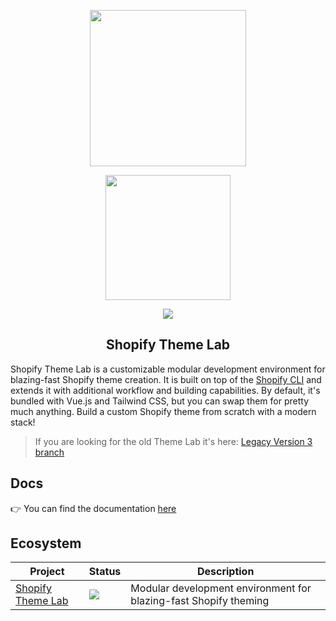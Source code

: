 <!-- logo (start) -->
<p align="center">
  <img src="https://raw.githubusercontent.com/uicrooks/shopify-theme-lab/master/.github/img/logo.svg" width="250px">
</p>

<p align="center">
  <img src="https://www.supportingindependents.shop/images/shopify_logo_darkbg.svg" width="200px">
</p>
<!-- logo (end) -->

<!-- badges (start) -->
<p align="center">
  <img src="https://img.shields.io/github/package-json/v/uicrooks/shopify-theme-lab?color=%236e78ff">
</p>
<!-- badges (end) -->

<!-- title / description (start) -->
<h2 align="center">Shopify Theme Lab</h2>

Shopify Theme Lab is a customizable modular development environment for blazing-fast Shopify theme creation. It is built on top of the [Shopify CLI](https://shopify.dev/themes/tools/cli) and extends it with additional workflow and building capabilities. By default, it's bundled with Vue.js and Tailwind CSS, but you can swap them for pretty much anything. Build a custom Shopify theme from scratch with a modern stack!

> If you are looking for the old Theme Lab it's here: [Legacy Version 3 branch](https://github.com/uicrooks/shopify-theme-lab/tree/legacy-v3)
<!-- title / description (end) -->

<!-- docs (start) -->
## Docs

👉 You can find the documentation [here](https://uicrooks.github.io/shopify-theme-lab-docs)
<!-- docs (end) -->

<!-- ecosystem (start) -->
## Ecosystem
| Project | Status | Description |
| - | - | - |
| [Shopify Theme Lab](https://github.com/uicrooks/shopify-theme-lab) | <img src="https://img.shields.io/github/package-json/v/uicrooks/shopify-theme-lab?color=%236e78ff"> | Modular development environment for blazing-fast Shopify theming |
<!-- ecosystem (end) -->
